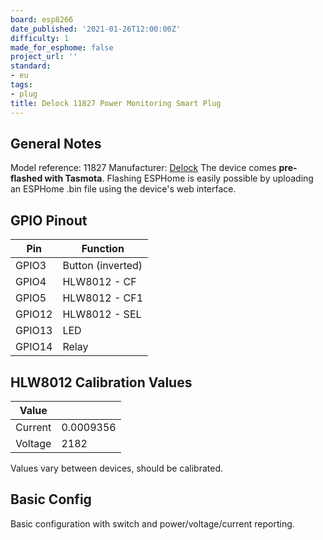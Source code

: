 ```yaml
---
board: esp8266
date_published: '2021-01-26T12:00:00Z'
difficulty: 1
made_for_esphome: false
project_url: ''
standard:
- eu
tags:
- plug
title: Delock 11827 Power Monitoring Smart Plug
---
```


## General Notes

Model reference: 11827
Manufacturer: [Delock](https://www.delock.de/produkte/G_11827/merkmale.html)
The device comes **pre-flashed with Tasmota**.
Flashing ESPHome is easily possible by uploading an ESPHome .bin file using the device's web interface.

## GPIO Pinout

| Pin    | Function          |
| ------ | ----------------- |
| GPIO3  | Button (inverted) |
| GPIO4  | HLW8012 - CF      |
| GPIO5  | HLW8012 - CF1     |
| GPIO12 | HLW8012 - SEL     |
| GPIO13 | LED               |
| GPIO14 | Relay             |

## HLW8012 Calibration Values

| Value   |           |
| ------- | --------- |
| Current | 0.0009356 |
| Voltage | 2182      |
Values vary between devices, should be calibrated.

## Basic Config

Basic configuration with switch and power/voltage/current reporting.